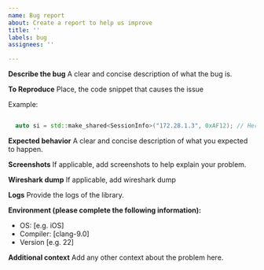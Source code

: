 ```yaml
---
name: Bug report
about: Create a report to help us improve
title: ''
labels: bug
assignees: ''

---
```


**Describe the bug**
A clear and concise description of what the bug is.

**To Reproduce**
Place, the code snippet that causes the issue

Example:

```cpp

  auto si = std::make_shared<SessionInfo>("172.28.1.3", 0xAF12); // Here I have an exception!!

```

**Expected behavior**
A clear and concise description of what you expected to happen.

**Screenshots**
If applicable, add screenshots to help explain your problem.

**Wireshark dump**
If applicable, add wireshark dump 

**Logs**
Provide the logs of the library.


**Environment (please complete the following information):**
 - OS: [e.g. iOS]
 - Compiler: [clang-9.0]
 - Version [e.g. 22]

**Additional context**
Add any other context about the problem here.

